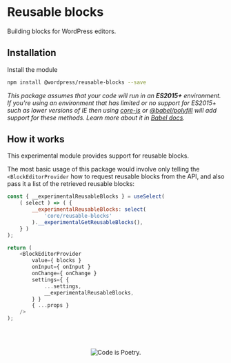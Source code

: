 # Reusable blocks

Building blocks for WordPress editors.

## Installation

Install the module

```bash
npm install @wordpress/reusable-blocks --save
```

_This package assumes that your code will run in an **ES2015+** environment. If you're using an environment that has limited or no support for ES2015+ such as lower versions of IE then using [core-js](https://github.com/zloirock/core-js) or [@babel/polyfill](https://babeljs.io/docs/en/next/babel-polyfill) will add support for these methods. Learn more about it in [Babel docs](https://babeljs.io/docs/en/next/caveats)._

## How it works

This experimental module provides support for reusable blocks.

The most basic usage of this package would involve only telling the `<BlockEditorProvider` how to request reusable blocks from the API, and also pass it a list of the retrieved reusable blocks:

```js
const { __experimentalReusableBlocks } = useSelect(
    ( select ) => ( {
        __experimentalReusableBlocks: select(
            'core/reusable-blocks'
        ).__experimentalGetReusableBlocks(),
    } )
);

return (
    <BlockEditorProvider
        value={ blocks }
        onInput={ onInput }
        onChange={ onChange }
        settings={ {
            ...settings,
            __experimentalReusableBlocks,
        } }
        { ...props }
    />
);
```

<br/><br/><p align="center"><img src="https://s.w.org/style/images/codeispoetry.png?1" alt="Code is Poetry." /></p>
